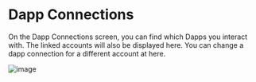 
# Dapp Connections


On the Dapp Connections screen, you can find which Dapps you interact with. The linked accounts will also be displayed here. 
You can change a dapp connection for a different account at here.

![image](/img/wallet/dapp_connections_overview.png)
